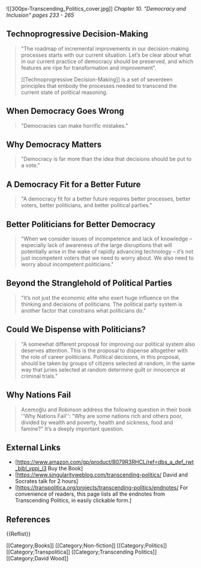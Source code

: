 ![[300px-Transcending_Politics_cover.jpg]]
*Chapter 10. "Democracy and Inclusion" pages 233 - 265*

## Technoprogressive Decision-Making

<blockquote>"The roadmap of incremental improvements in our decision-making processes starts with our current situation. Let’s be clear about what in our current practice of democracy should be preserved, and which features are ripe for transformation and improvement". <br>

[[Technoprogressive Decision-Making]] is a set of seventeen principles that embody the processes needed to transcend the current state of political reasoning.</blockquote>

## When Democracy Goes Wrong

<blockquote>"Democracies can make horrific mistakes."</blockquote>

## Why Democracy Matters

<blockquote>"Democracy is far more than the idea that decisions should be put to a vote."</blockquote>

## A Democracy Fit for a Better Future

<blockquote>"A democracy fit for a better future requires better processes, better voters, better politicians, and better political parties."</blockquote>

## Better Politicians for Better Democracy

<blockquote>"When we consider issues of incompetence and lack of knowledge – especially lack of awareness of the large disruptions that will potentially arise in the wake of rapidly advancing technology – it’s not just incompetent voters that we need to worry about. We also need to worry about incompetent politicians."</blockquote>

## Beyond the Stranglehold of Political Parties

<blockquote>"It’s not just the economic elite who exert huge influence on the thinking and decisions of politicians. The political party system is another factor that constrains what politicians do."</blockquote>

## Could We Dispense with Politicians?

<blockquote>"A somewhat different proposal for improving our political system also deserves attention. This is the proposal to dispense altogether with the role of career politicians. Political decisions, in this proposal, should be taken by groups of citizens selected at random, in the same way that juries selected at random determine guilt or innocence at criminal trials."</blockquote>

## Why Nations Fail

<blockquote>Acemoğlu and Robinson address the following question in their book ''Why Nations Fail'':
"Why are some nations rich and others poor, divided by wealth and poverty, health and sickness, food and famine?"  
It’s a deeply important question.</blockquote>

## External Links

* [https://www.amazon.com/gp/product/B079R3RHCL/ref=dbs_a_def_rwt_bibl_vppi_i3 Buy the Book]
* [https://www.singularityweblog.com/transcending-politics/ David and Socrates talk for 2 hours]
* [https://transpolitica.org/projects/transcending-politics/endnotes/ For convenience of readers, this page lists all the endnotes from Transcending Politics, in easily clickable form.]

## References

{{Reflist}}

[[Category;Books]]
[[Category;Non-fiction]]
[[Category;Politics]]
[[Category;Transpolitica]]
[[Category;Transcending Politics]]
[[Category;David Wood]]
